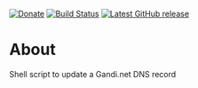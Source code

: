 [![Donate](https://img.shields.io/badge/-%E2%99%A5%20Donate-%23ff69b4)](https://hmlendea.go.ro/fund.html) [![Build Status](https://github.com/hmlendea/gandi-dns-updater/actions/workflows/bash.yml/badge.svg)](https://github.com/hmlendea/gandi-dns-updater/actions/workflows/bash.yml) [![Latest GitHub release](https://img.shields.io/github/v/release/hmlendea/gandi-dns-updater)](https://github.com/hmlendea/gandi-dns-updater/releases/latest)

# About

Shell script to update a Gandi.net DNS record
